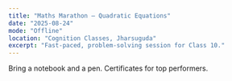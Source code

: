 ```yaml
---
title: "Maths Marathon – Quadratic Equations"
date: "2025-08-24"
mode: "Offline"
location: "Cognition Classes, Jharsuguda"
excerpt: "Fast‑paced, problem‑solving session for Class 10."
---
```


Bring a notebook and a pen. Certificates for top performers.
